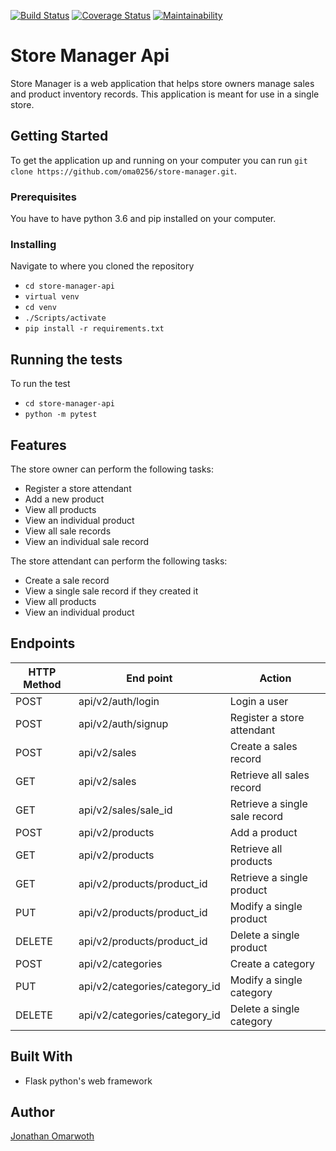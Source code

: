 [![Build Status](https://travis-ci.org/oma0256/store-manager-api.svg?branch=challenge3)](https://travis-ci.org/oma0256/store-manager-api)
[![Coverage Status](https://coveralls.io/repos/github/oma0256/store-manager-api/badge.svg?branch=challenge3)](https://coveralls.io/github/oma0256/store-manager-api?branch=challenge3)
[![Maintainability](https://api.codeclimate.com/v1/badges/3303ae1c369c0bd693df/maintainability)](https://codeclimate.com/github/oma0256/store-manager-api/maintainability)
# Store Manager Api
Store Manager is a web application that helps store owners manage sales and product inventory records. This application is meant for use in a single store.

## Getting Started
To get the application up and running on your computer you can run ```git clone https://github.com/oma0256/store-manager.git```.

### Prerequisites
You have to have python 3.6 and pip installed on your computer.

### Installing
Navigate to where you cloned the repository
- ```cd store-manager-api```
- ```virtual venv```
- ```cd venv```
- ```./Scripts/activate```
- ```pip install -r requirements.txt```

## Running the tests
To run the test
- ```cd store-manager-api```
- ```python -m pytest```

## Features
The store owner can perform the following tasks:
- Register a store attendant
- Add a new product
- View all products
- View an individual product
- View all sale records
- View an individual sale record

The store attendant can perform the following tasks:
- Create a sale record
- View a single sale record if they created it
- View all products
- View an individual product

## Endpoints
HTTP Method | End point | Action
-----------|-----------|----------
POST | api/v2/auth/login | Login a user
POST | api/v2/auth/signup | Register a store attendant
POST | api/v2/sales | Create a sales record
GET | api/v2/sales | Retrieve all sales record
GET | api/v2/sales/sale_id | Retrieve a single sale record
POST | api/v2/products | Add a product
GET | api/v2/products | Retrieve all products
GET | api/v2/products/product_id | Retrieve a single product
PUT | api/v2/products/product_id | Modify a single product
DELETE | api/v2/products/product_id | Delete a single product
POST | api/v2/categories | Create a category
PUT | api/v2/categories/category_id | Modify a single category
DELETE | api/v2/categories/category_id | Delete a single category

## Built With
- Flask python's web framework

## Author
[Jonathan Omarwoth](https://github.com/oma0256)
